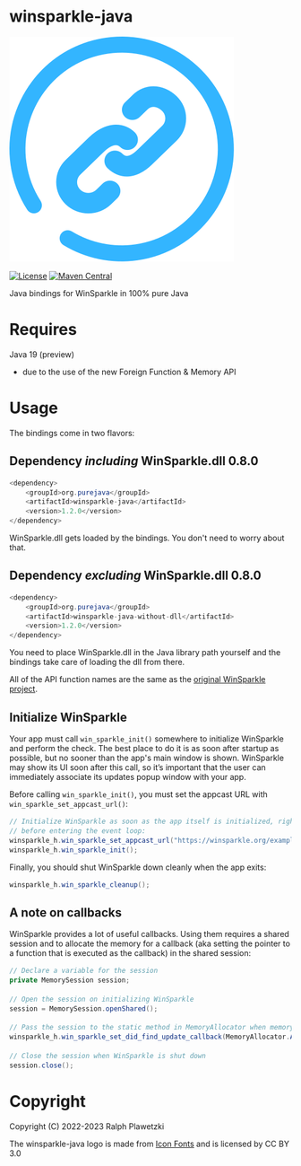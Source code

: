 # winsparkle-java
![winsparkle-java](winsparkle-java.svg)

[![License](https://img.shields.io/github/license/purejava/keepassxc-cryptomator.svg)](https://github.com/purejava/keepassxc-cryptomator/blob/master/LICENSE)
[![Maven Central](https://img.shields.io/maven-central/v/org.purejava/winsparkle-java.svg?label=Maven%20Central)](https://search.maven.org/search?q=g:%22org.purejava%22%20AND%20a:winsparkle-java*)

Java bindings for WinSparkle in 100% pure Java

# Requires
Java 19 (preview)
- due to the use of the new Foreign Function & Memory API

# Usage
The bindings come in two flavors:

## Dependency *including* WinSparkle.dll 0.8.0
```java
<dependency>
    <groupId>org.purejava</groupId>
    <artifactId>winsparkle-java</artifactId>
    <version>1.2.0</version>
</dependency>
```
WinSparkle.dll gets loaded by the bindings. You don't need to worry about that.

## Dependency *excluding* WinSparkle.dll 0.8.0
```java
<dependency>
    <groupId>org.purejava</groupId>
    <artifactId>winsparkle-java-without-dll</artifactId>
    <version>1.2.0</version>
</dependency>
```
You need to place WinSparkle.dll in the Java library path yourself and the bindings take care of loading the dll from there.

All of the API function names are the same as the [original WinSparkle project](https://github.com/vslavik/winsparkle).

## Initialize WinSparkle
Your app must call `win_sparkle_init()` somewhere to initialize WinSparkle and perform the check. The best place to do it is as soon after startup as possible, but no sooner than the app's main window is shown. WinSparkle may show its UI soon after this call, so it’s important that the user can immediately associate its updates popup window with your app.

Before calling `win_sparkle_init()`, you must set the appcast URL with `win_sparkle_set_appcast_url()`:
```java
// Initialize WinSparkle as soon as the app itself is initialized, right
// before entering the event loop:
winsparkle_h.win_sparkle_set_appcast_url("https://winsparkle.org/example/appcast.xml");
winsparkle_h.win_sparkle_init();
```

Finally, you should shut WinSparkle down cleanly when the app exits:
```java
winsparkle_h.win_sparkle_cleanup();
```

## A note on callbacks
WinSparkle provides a lot of useful callbacks. Using them requires a shared session and to allocate the memory for a callback (aka setting the pointer to a function that is executed as the callback) in the shared session:
```java
// Declare a variable for the session
private MemorySession session;

// Open the session on initializing WinSparkle
session = MemorySession.openShared();

// Pass the session to the static method in MemoryAllocator when memory for a callback is allocated
winsparkle_h.win_sparkle_set_did_find_update_callback(MemoryAllocator.ALLOCATE_CALLBACK_FOR(yourCallback, session));

// Close the session when WinSparkle is shut down
session.close();
```

# Copyright
Copyright (C) 2022-2023 Ralph Plawetzki

The winsparkle-java logo is made from [Icon Fonts](http://www.onlinewebfonts.com/icon) and is licensed by CC BY 3.0